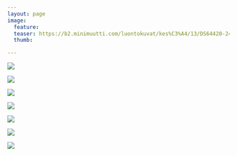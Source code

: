 ```yaml
---
layout: page
image:
  feature:
  teaser: https://b2.minimuutti.com/luontokuvat/kes%C3%A4/13/DS64420-245px.jpg
  thumb:

---
```


![](https://b2.minimuutti.com/luontokuvat/kes%C3%A4/13/DS64901-800px.jpg)

![](https://b2.minimuutti.com/luontokuvat/kes%C3%A4/13/DS64392-800px.jpg)

![](https://b2.minimuutti.com/luontokuvat/kes%C3%A4/13/DS64447-800px.jpg)

![](https://b2.minimuutti.com/luontokuvat/kes%C3%A4/13/DS64455-800px.jpg)

![](https://b2.minimuutti.com/luontokuvat/kes%C3%A4/13/DS64451-800px.jpg)

![](https://b2.minimuutti.com/luontokuvat/kes%C3%A4/13/DS64420-800px.jpg)

![](https://b2.minimuutti.com/luontokuvat/kes%C3%A4/13/DS64428-800px.jpg)
